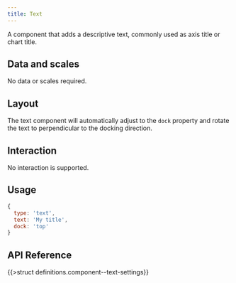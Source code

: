 ```yaml
---
title: Text
---
```


A component that adds a descriptive text, commonly used as axis title or chart title.

## Data and scales

No data or scales required.

## Layout

The text component will automatically adjust to the `dock` property and rotate the text to perpendicular to the docking direction.

## Interaction

No interaction is supported.

## Usage

```js
{
  type: 'text',
  text: 'My title',
  dock: 'top'
}
```

## API Reference

{{>struct definitions.component--text-settings}}